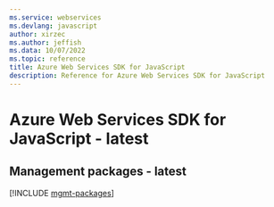 ```yaml
---
ms.service: webservices
ms.devlang: javascript
author: xirzec
ms.author: jeffish
ms.data: 10/07/2022
ms.topic: reference
title: Azure Web Services SDK for JavaScript
description: Reference for Azure Web Services SDK for JavaScript
---
```

# Azure Web Services SDK for JavaScript - latest

## Management packages - latest
[!INCLUDE [mgmt-packages](web-services-mgmt-index.md)]